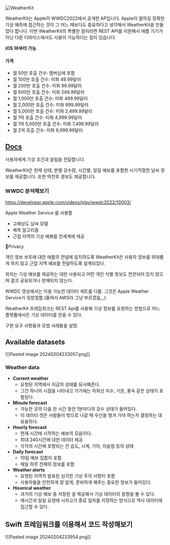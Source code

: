 ![WeatherKit](https://velog.velcdn.com/images/kimdaehee0824/post/869eb5d2-d4ec-4ea5-8bd5-0f0a672df36c/image.png)

WeatherKit는 Apple이 WWDC2022에서 공개한 AP입니다. Apple이 말하길 정확한 기상 예측에 접근하는 것이 그 어느 때보다도 중요하다고 생각해서 WeatherKit을 만들었다 합니다. 이번 WeatherKit의 특별한 점이라면 REST API를 지원해서 애플 기기가 아닌 다른 디바이스에서도 사용이 가능하다는 점이 있습니다.

**iOS 16부터 가능**
#### 가격
- 월 50만 호출 건수: 멤버십에 포함
- 월 100만 호출 건수: 미화 49.99달러
- 월 200만 호출 건수: 미화 99.99달러
- 월 500만 호출 건수: 미화 249.99달러
- 월 1,000만 호출 건수: 미화 499.99달러
- 월 2,000만 호출 건수: 미화 999.99달러
- 월 5,000만 호출 건수: 미화 2,499.99달러
- 월 1억 호출 건수: 미화 4,999.99달러
- 월 1억 5,000만 호출 건수: 미화 7,499.99달러
- 월 2억 호출 건수: 미화 9,999.99달러

## [Docs](https://developer.apple.com/documentation/weatherkit/)
사용자에게 기상 조건과 알림을 전달합니다.

WeatherKit은 현재 상태, 분별 강수량, 시간별, 일일 예보를 포함한 시기적절한 날씨 정보를 제공합니다. 또한 악천후 경보도 제공합니다.

### WWDC 분석해보기
https://developer.apple.com/videos/play/wwdc2022/10003/

Apple Weather Service 를 사용함

* 고해상도 날씨 모델
* 예측 알고리즘
* 근접 지역의 기상 예뽀를 전세계에 제공

Privacy

개인 정보 보호에 대한 애플의 전념에 일치하도록 WeatherKit은 사용자 정보를 위태롭게 하지 않고 근접 지역 예보를 전달하도록 설계되었다.

위치는 기상 예보를 제공하는 데만 사용되고 어떤 개인 식별 정보도 연관되어 있지 않으며 결코 공유되거나 판매되지 않는다.

WWDC 영상에서는 이용 가능한 데이터 세트를 다룸. 그것은 Apple Weather Service가 뒷받침함.(줄여서 AWS라 그냥 부르겠음,,,)

WeatherKit 프레임워크는 REST Api를 사용해 기상 정보를 요청하는 방법으로 어느 플랫폼에서든 기상 데이터를 얻을 수 있다.

구현 요구 사항들과 모범 사례들을 설명.

## Available datasets
![[Pasted image 20240204233057.png]]
### Weather data
* **Current weather**
	* 요청된 지역에서 지금의 상태를 묘사해준다.
	* 그건 하나의 시점을 나타내고 거기에는 자외선 지수, 기온, 풍속 같은 상태가 포함된다.
* **Minute forecast**
	* 가능한 곳의 다음 한 시간 동안 1분마다의 강수 상태가 들어있다.
	* 이 데이터 셋은 사람들이 밖으로 나갈 때 우산을 챙겨 가야 하는지 결정하는 데 유용하다.
* **Hourly forecast**
	* 현재 시간에 시작하는 예보의 모음이다.
	* 최대 240시간에 대한 데이터 제공
	* 각각의 시간에 포함되는 건 습도, 시계, 기아, 이슬점 등의 상태
* **Daily forecast**
	* 10일 예보 집합이 포함
	* 매일 하루 전체의 정보를 포함
* **Weather alerts**
	* 요청된 지역의 발표된 심각한 기상 주의 사항이 포함
	* 사용자들을 안전하게 잘 알게, 준비하게 해주는 중요한 정보가 들어있다.
* **Hisorical weather**
	* 과거의 기상 예보 중 저장된 걸 제공해서 기상 데이터의 동향을 볼 수 있다.
	* 매시간과 일일 요청에 시자고가 종료 일자를 지정하는 방식으로 역사 데이터에 접근할 수 있다.
## Swift 프레임워크를 이용해서 코드 작성해보기
![[Pasted image 20240204233954.png]]